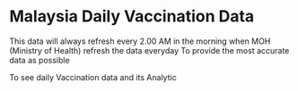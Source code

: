 # Malaysia Daily Vaccination Data
This data will always refresh every 2.00 AM in the morning when MOH (Ministry of Health) refresh the data everyday
To provide the most accurate data as possible

To see daily Vaccination data and its Analytic
